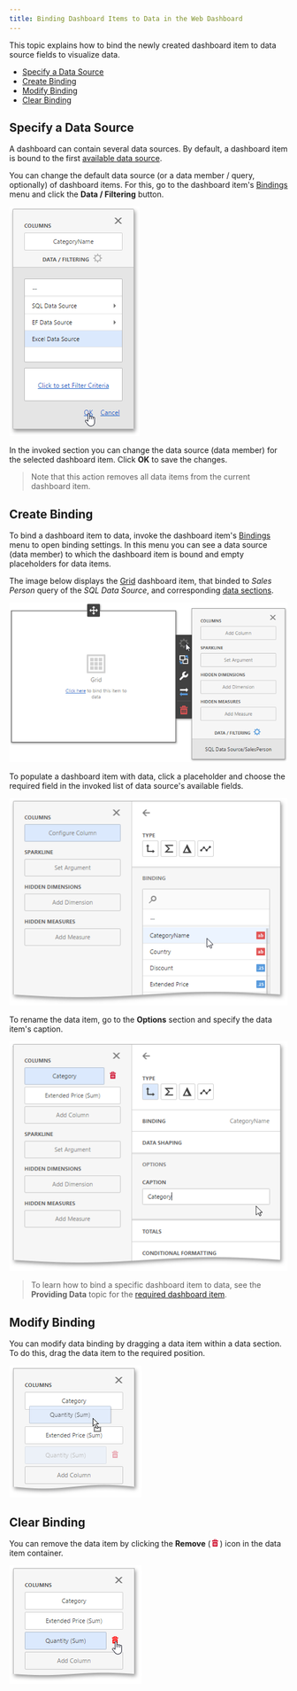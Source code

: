 ```yaml
---
title: Binding Dashboard Items to Data in the Web Dashboard
---
```

This topic explains how to bind the newly created dashboard item to data source fields to visualize data.
* [Specify a Data Source](#specify)
* [Create Binding](#create)
* [Modify Binding](#modify)
* [Clear Binding](#clear)

## <a name="specify"/>Specify a Data Source
A dashboard can contain several data sources. By default, a dashboard item is bound to the first [available data source](../../../../dashboard-for-web/articles/web-dashboard-designer-mode/providing-data/manage-data-sources.md).

You can change the default  data source (or a data member / query, optionally) of dashboard items. For this, go to the dashboard item's [Bindings](../../../../dashboard-for-web/articles/web-dashboard-designer-mode/ui-elements/dashboard-item-menu.md) menu and click the **Data / Filtering** button.

![wdd-data-filtering-section](../../../images/Img125086.png)

In the invoked section you can change the data source (data member) for the selected dashboard item. Click **OK** to save the changes.

> Note that this action removes all data items from the current dashboard item.

## <a name="create"/>Create Binding
To bind a dashboard item to data, invoke the dashboard item's [Bindings](../../../../dashboard-for-web/articles/web-dashboard-designer-mode/ui-elements/dashboard-item-menu.md) menu to open binding settings. In this menu you can see a data source (data member)  to which the dashboard item is bound and empty placeholders for data items.

The image below displays the [Grid](../../../../dashboard-for-web/articles/web-dashboard-designer-mode/designing-dashboard-items/grid.md) dashboard item, that binded to _Sales Person_ query of the _SQL Data Source_, and corresponding [data sections](../../../../dashboard-for-web/articles/web-dashboard-designer-mode/designing-dashboard-items/grid/providing-data.md).

![wdd-bindings-menu](../../../images/Img124590.png)

To populate a dashboard item with data, click a placeholder and choose the required field in the invoked list of data source's available fields.

![wdd-add-data-tem](../../../images/Img125350.png)

To rename the data item, go to the **Options** section and specify the data item's caption.

![WDD-rename-data-item](../../../images/Img124591.png)

> To learn how to bind a specific dashboard item to data, see the **Providing Data** topic for the [required dashboard item](../../../../dashboard-for-web/articles/web-dashboard-designer-mode/designing-dashboard-items.md).

## <a name="modify"/>Modify Binding
You can modify data binding by dragging a data item within a data section. To do this, drag the data item to the required position.

![wdd-replace-data-item](../../../images/Img124592.png)

## <a name="clear"/>Clear Binding
You can remove the data item by clicking the **Remove** (![WDD-icon-delete-data-source](../../../images/Img124585.png)) icon in the data item container.
 

![wdd-grid-delete-data-item](../../../images/Img125482.png)